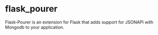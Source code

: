 # flask_pourer
Flask-Pourer is an extension for Flask that adds support for JSONAPI with Mongodb to your application.
